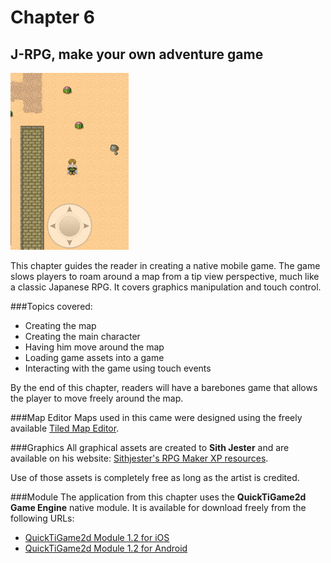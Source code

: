 # Chapter 6
## J-RPG, make your own adventure game 
![Screenshot](../screenshots/app06.png)

This chapter guides the reader in creating a native mobile game. The game slows players to roam around a map from a tip view perspective, much like a classic Japanese RPG. It covers graphics manipulation and touch control.

###Topics covered: 
- Creating the map  
- Creating the main character 
- Having him move around the map
- Loading game assets into a game
- Interacting with the game using touch events

By the end of this chapter, readers will have a barebones game that allows the player to move freely around the map. 

###Map Editor
Maps used in this came were designed using the freely available [Tiled Map Editor](http://www.mapeditor.org).

###Graphics
All graphical assets are created to **Sith Jester** and are available on his website: [Sithjester's RPG Maker XP resources](http://untamed.wild-refuge.net/rpgxp.php).

Use of those assets is completely free as long as the artist is credited.

###Module
The application from this chapter uses the **QuickTiGame2d Game Engine** native module. It is available for download freely from the following URLs:

- [QuickTiGame2d Module 1.2 for iOS](http://bit.ly/Z8YsEw)
- [QuickTiGame2d Module 1.2 for Android](http://bit.ly/11rDRs7)


